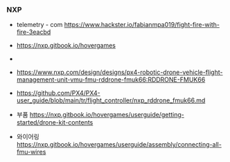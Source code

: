 



###  NXP
- telemetry - com  https://www.hackster.io/fabianmpa019/fight-fire-with-fire-3eacbd

-  https://nxp.gitbook.io/hovergames
-  
- https://www.nxp.com/design/designs/px4-robotic-drone-vehicle-flight-management-unit-vmu-fmu-rddrone-fmuk66:RDDRONE-FMUK66

-  https://github.com/PX4/PX4-user_guide/blob/main/tr/flight_controller/nxp_rddrone_fmuk66.md 


- 부품 https://nxp.gitbook.io/hovergames/userguide/getting-started/drone-kit-contents
-  와이어링 https://nxp.gitbook.io/hovergames/userguide/assembly/connecting-all-fmu-wires

 
